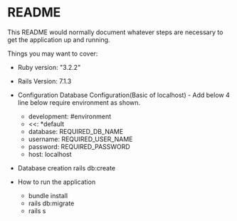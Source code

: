# README

This README would normally document whatever steps are necessary to get the
application up and running.

Things you may want to cover:

- Ruby version: "3.2.2"
  
- Rails Version: 7.1.3
  
- Configuration
  Database Configuration(Basic of localhost) - Add below 4 line below require environment as shown.
  
  - development: #environment
  - <<: *default
  - database: REQUIRED_DB_NAME
  - username: REQUIRED_USER_NAME
  - password: REQUIRED_PASSWORD
  - host: localhost
  
- Database creation
  rails db:create

- How to run the application
   - bundle install
   - rails db:migrate 
   - rails s  
  


